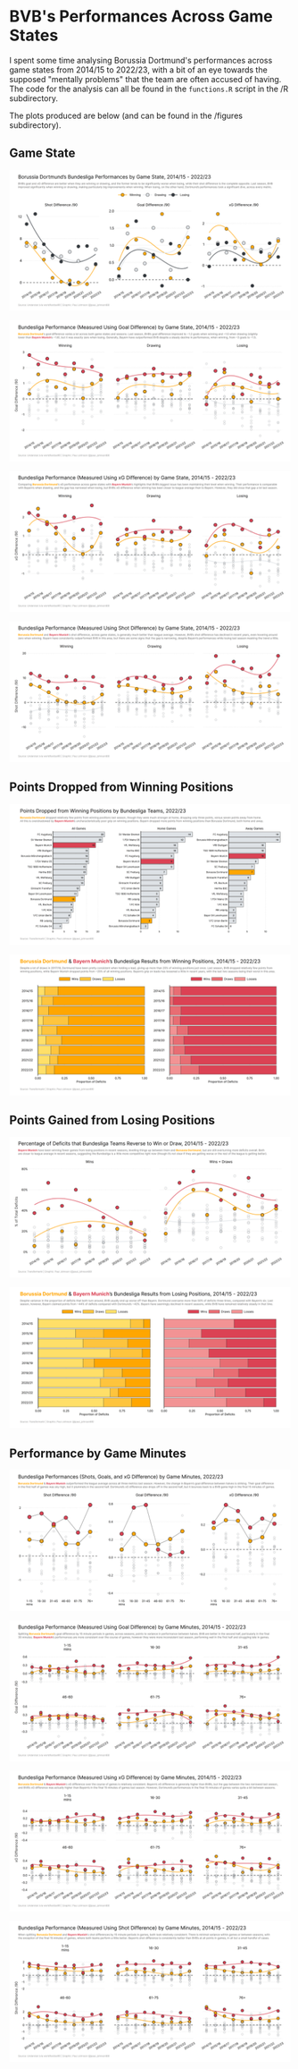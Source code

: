 # BVB's Performances Across Game States

I spent some time analysing Borussia Dortmund's performances across game states from 2014/15 to 2022/23, with a bit of an eye towards the supposed "mentally problems" that the team are often accused of having. The code for the analysis can all be found in the `functions.R` script in the /R subdirectory.

The plots produced are below (and can be found in the /figures subdirectory).

## Game State

![](figures/bvb_game_state.png)

![](figures/goals_comparison.png)

![](figures/xg_comparison.png)

![](figures/shots_comparison.png)

## Points Dropped from Winning Positions

![](figures/dropped_points.png)

![](figures/leads_comparison.png)

## Points Gained from Losing Positions

![](figures/comebacks.png)

![](figures/deficits_comparison.png)

## Performance by Game Minutes

![](figures/timings.png)

![](figures/goals_timings.png)

![](figures/xg_timings.png)

![](figures/shots_timings.png)

